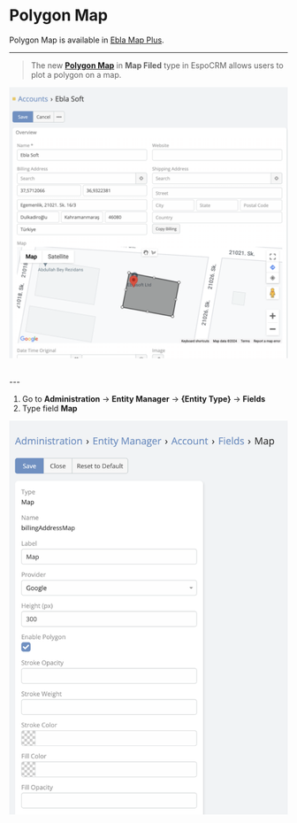 # Polygon  Map

Polygon Map is available in [Ebla Map Plus](https://www.eblasoft.com.tr/espocrm-extension-page/espocrm-map-extension).

---


> The new **[Polygon Map](https://developers.google.com/maps/documentation/javascript/examples/polygon-simple)**  in 
**Map Filed** type in EspoCRM allows users to plot a polygon on a map.

![Polygon Map](../../_static/images/extensions/map-plus/polygon-map.png)

<br>
---

1. Go to **Administration** -> **Entity Manager** -> **{Entity Type}** -> **Fields**
2. Type field **Map**

![Polygon Map](../../_static/images/extensions/map-plus/polygon-map-op.png)

